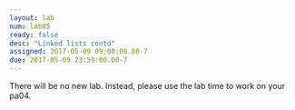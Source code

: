 ```yaml
---
layout: lab
num: lab05
ready: false
desc: "Linked lists contd"
assigned: 2017-05-09 09:00:00.00-7
due: 2017-05-09 23:59:00.00-7
---
```

<div markdown="1">


There will be no new lab. Instead, please use the lab time to work on your pa04.
